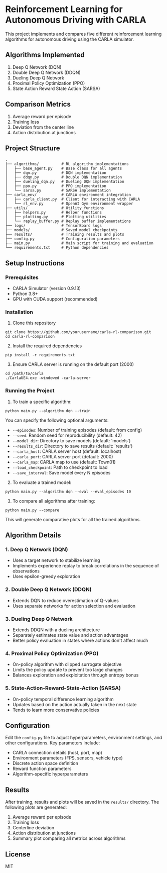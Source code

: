 # Reinforcement Learning for Autonomous Driving with CARLA

This project implements and compares five different reinforcement learning algorithms for autonomous driving using the CARLA simulator.

## Algorithms Implemented
1. Deep Q Network (DQN)
2. Double Deep Q Network (DDQN)
3. Dueling Deep Q Network
4. Proximal Policy Optimization (PPO)
5. State Action Reward State Action (SARSA)

## Comparison Metrics
1. Average reward per episode
2. Training loss
3. Deviation from the center line
4. Action distribution at junctions

## Project Structure
```
.
├── algorithms/          # RL algorithm implementations
│   ├── base_agent.py    # Base class for all agents
│   ├── dqn.py           # DQN implementation
│   ├── ddqn.py          # Double DQN implementation
│   ├── dueling_dqn.py   # Dueling DQN implementation
│   ├── ppo.py           # PPO implementation
│   └── sarsa.py         # SARSA implementation
├── carla_env/           # CARLA environment integration
│   ├── carla_client.py  # Client for interacting with CARLA
│   └── rl_env.py        # OpenAI Gym environment wrapper
├── utils/               # Utility functions
│   ├── helpers.py       # Helper functions
│   ├── plotting.py      # Plotting utilities
│   └── replay_buffer.py # Replay buffer implementations
├── logs/                # TensorBoard logs
├── models/              # Saved model checkpoints
├── results/             # Training results and plots
├── config.py            # Configuration parameters
├── main.py              # Main script for training and evaluation
└── requirements.txt     # Python dependencies
```

## Setup Instructions

### Prerequisites
- CARLA Simulator (version 0.9.13)
- Python 3.8+
- GPU with CUDA support (recommended)

### Installation
1. Clone this repository
```
git clone https://github.com/yourusername/carla-rl-comparison.git
cd carla-rl-comparison
```

2. Install the required dependencies
```
pip install -r requirements.txt
```

3. Ensure CARLA server is running on the default port (2000)
```
cd /path/to/carla
./CarlaUE4.exe -windowed -carla-server
```

### Running the Project

1. To train a specific algorithm:
```
python main.py --algorithm dqn --train
```

You can specify the following optional arguments:
- `--episodes`: Number of training episodes (default: from config)
- `--seed`: Random seed for reproducibility (default: 42)
- `--model_dir`: Directory to save models (default: 'models')
- `--results_dir`: Directory to save results (default: 'results')
- `--carla_host`: CARLA server host (default: localhost)
- `--carla_port`: CARLA server port (default: 2000)
- `--carla_map`: CARLA map to use (default: Town01)
- `--load_checkpoint`: Path to checkpoint to load
- `--save_interval`: Save model every N episodes

2. To evaluate a trained model:
```
python main.py --algorithm dqn --eval --eval_episodes 10
```

3. To compare all algorithms after training:
```
python main.py --compare
```

This will generate comparative plots for all the trained algorithms.

## Algorithm Details

### 1. Deep Q Network (DQN)
- Uses a target network to stabilize learning
- Implements experience replay to break correlations in the sequence of observations
- Uses epsilon-greedy exploration

### 2. Double Deep Q Network (DDQN)
- Extends DQN to reduce overestimation of Q-values
- Uses separate networks for action selection and evaluation

### 3. Dueling Deep Q Network
- Extends DDQN with a dueling architecture
- Separately estimates state value and action advantages
- Better policy evaluation in states where actions don't affect much

### 4. Proximal Policy Optimization (PPO)
- On-policy algorithm with clipped surrogate objective
- Limits the policy update to prevent too large changes
- Balances exploration and exploitation through entropy bonus

### 5. State-Action-Reward-State-Action (SARSA)
- On-policy temporal difference learning algorithm
- Updates based on the action actually taken in the next state
- Tends to learn more conservative policies

## Configuration
Edit the `config.py` file to adjust hyperparameters, environment settings, and other configurations. Key parameters include:

- CARLA connection details (host, port, map)
- Environment parameters (FPS, sensors, vehicle type)
- Discrete action space definition
- Reward function parameters
- Algorithm-specific hyperparameters

## Results
After training, results and plots will be saved in the `results/` directory. The following plots are generated:

1. Average reward per episode
2. Training loss
3. Centerline deviation
4. Action distribution at junctions
5. Summary plot comparing all metrics across algorithms

## License
MIT 